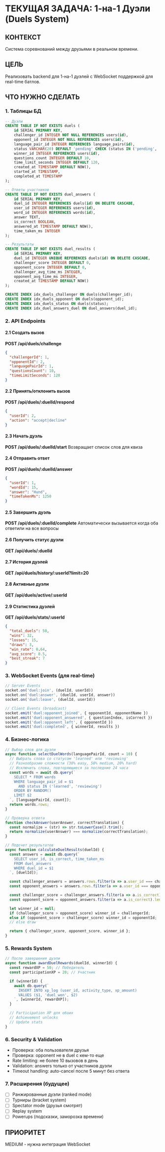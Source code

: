 # ТЕКУЩАЯ ЗАДАЧА: 1-на-1 Дуэли (Duels System)

## КОНТЕКСТ
Система соревнований между друзьями в реальном времени.

## ЦЕЛЬ
Реализовать backend для 1-на-1 дуэлей с WebSocket поддержкой для real-time батлов.

## ЧТО НУЖНО СДЕЛАТЬ

### 1. Таблицы БД

```sql
-- Дуэли
CREATE TABLE IF NOT EXISTS duels (
    id SERIAL PRIMARY KEY,
    challenger_id INTEGER NOT NULL REFERENCES users(id),
    opponent_id INTEGER NOT NULL REFERENCES users(id),
    language_pair_id INTEGER REFERENCES language_pairs(id),
    status VARCHAR(20) DEFAULT 'pending' CHECK (status IN ('pending', 'active', 'completed', 'cancelled', 'declined')),
    winner_id INTEGER REFERENCES users(id),
    questions_count INTEGER DEFAULT 10,
    time_limit_seconds INTEGER DEFAULT 120,
    created_at TIMESTAMP DEFAULT NOW(),
    started_at TIMESTAMP,
    completed_at TIMESTAMP
);

-- Ответы участников
CREATE TABLE IF NOT EXISTS duel_answers (
    id SERIAL PRIMARY KEY,
    duel_id INTEGER REFERENCES duels(id) ON DELETE CASCADE,
    user_id INTEGER REFERENCES users(id),
    word_id INTEGER REFERENCES words(id),
    answer TEXT,
    is_correct BOOLEAN,
    answered_at TIMESTAMP DEFAULT NOW(),
    time_taken_ms INTEGER
);

-- Результаты
CREATE TABLE IF NOT EXISTS duel_results (
    id SERIAL PRIMARY KEY,
    duel_id INTEGER UNIQUE REFERENCES duels(id) ON DELETE CASCADE,
    challenger_score INTEGER DEFAULT 0,
    opponent_score INTEGER DEFAULT 0,
    challenger_avg_time_ms INTEGER,
    opponent_avg_time_ms INTEGER,
    created_at TIMESTAMP DEFAULT NOW()
);

CREATE INDEX idx_duels_challenger ON duels(challenger_id);
CREATE INDEX idx_duels_opponent ON duels(opponent_id);
CREATE INDEX idx_duels_status ON duels(status);
CREATE INDEX idx_duel_answers_duel ON duel_answers(duel_id);
```

### 2. API Endpoints

#### 2.1 Создать вызов
**POST /api/duels/challenge**
```json
{
  "challengerId": 1,
  "opponentId": 2,
  "languagePairId": 1,
  "questionsCount": 10,
  "timeLimitSeconds": 120
}
```

#### 2.2 Принять/отклонить вызов
**POST /api/duels/:duelId/respond**
```json
{
  "userId": 2,
  "action": "accept|decline"
}
```

#### 2.3 Начать дуэль
**POST /api/duels/:duelId/start**
Возвращает список слов для квиза

#### 2.4 Отправить ответ
**POST /api/duels/:duelId/answer**
```json
{
  "userId": 1,
  "wordId": 15,
  "answer": "Hund",
  "timeTakenMs": 1250
}
```

#### 2.5 Завершить дуэль
**POST /api/duels/:duelId/complete**
Автоматически вызывается когда оба ответили на все вопросы

#### 2.6 Получить статус дуэли
**GET /api/duels/:duelId**

#### 2.7 История дуэлей
**GET /api/duels/history/:userId?limit=20**

#### 2.8 Активные дуэли
**GET /api/duels/active/:userId**

#### 2.9 Статистика дуэлей
**GET /api/duels/stats/:userId**
```json
{
  "total_duels": 50,
  "wins": 32,
  "losses": 15,
  "draws": 3,
  "win_rate": 0.64,
  "avg_score": 8.5,
  "best_streak": 7
}
```

### 3. WebSocket Events (для real-time)

```javascript
// Server Events
socket.on('duel:join', (duelId, userId))
socket.on('duel:answer', (duelId, userId, answer))
socket.on('duel:leave', (duelId, userId))

// Client Events (broadcast)
socket.emit('duel:opponent_joined', { opponentId, opponentName })
socket.emit('duel:opponent_answered', { questionIndex, isCorrect })
socket.emit('duel:opponent_left', { opponentId })
socket.emit('duel:completed', { winnerId, results })
```

### 4. Бизнес-логика

```javascript
// Выбор слов для дуэли
async function selectDuelWords(languagePairId, count = 10) {
  // Выбрать слова со статусом 'learned' или 'reviewing'
  // Разнообразие сложности (30% easy, 50% medium, 20% hard)
  // Исключить слова, повторяющиеся за последние 24 часа
  const words = await db.query(`
    SELECT * FROM words
    WHERE language_pair_id = $1
      AND status IN ('learned', 'reviewing')
    ORDER BY RANDOM()
    LIMIT $2
  `, [languagePairId, count]);
  return words.rows;
}

// Проверка ответа
function checkAnswer(userAnswer, correctTranslation) {
  const normalize = (str) => str.toLowerCase().trim();
  return normalize(userAnswer) === normalize(correctTranslation);
}

// Подсчет результатов
async function calculateDuelResults(duelId) {
  const answers = await db.query(`
    SELECT user_id, is_correct, time_taken_ms
    FROM duel_answers
    WHERE duel_id = $1
  `, [duelId]);

  const challenger_answers = answers.rows.filter(a => a.user_id === challengerId);
  const opponent_answers = answers.rows.filter(a => a.user_id === opponentId);

  const challenger_score = challenger_answers.filter(a => a.is_correct).length;
  const opponent_score = opponent_answers.filter(a => a.is_correct).length;

  let winner_id = null;
  if (challenger_score > opponent_score) winner_id = challengerId;
  else if (opponent_score > challenger_score) winner_id = opponentId;
  // else draw

  return { challenger_score, opponent_score, winner_id };
}
```

### 5. Rewards System

```javascript
// После завершения дуэли
async function awardDuelRewards(duelId, winnerId) {
  const rewardXP = 50; // Победитель
  const participationXP = 20; // Участник

  if (winnerId) {
    await db.query(`
      INSERT INTO xp_log (user_id, activity_type, xp_amount)
      VALUES ($1, 'duel_won', $2)
    `, [winnerId, rewardXP]);
  }

  // Participation XP для обоих
  // Achievement unlocks
  // Update stats
}
```

### 6. Security & Validation

- Проверка: оба пользователя друзья
- Проверка: opponent не в duel с кем-то еще
- Rate limiting: не более 10 вызовов в день
- Validation: answers только от участников дуэли
- Timeout handling: auto-cancel после 5 минут без ответа

### 7. Расширения (будущее)

- [ ] Ранжированные дуэли (ranked mode)
- [ ] Турниры (bracket system)
- [ ] Spectator mode (друзья смотрят)
- [ ] Replay system
- [ ] Powerups (подсказки, заморозка времени)

## ПРИОРИТЕТ
MEDIUM - нужна интеграция WebSocket
